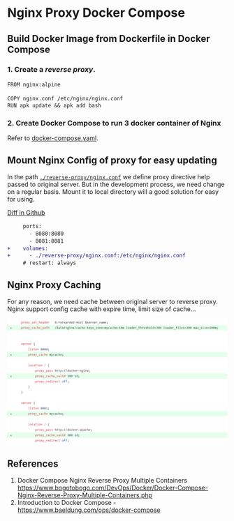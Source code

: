 # Nginx Proxy Docker Compose

## Build Docker Image from Dockerfile in Docker Compose

### 1. Create a *reverse proxy*.

```docker
FROM nginx:alpine
 
COPY nginx.conf /etc/nginx/nginx.conf
RUN apk update && apk add bash
```

### 2. Create Docker Compose to run 3 docker container of Nginx

Refer to [docker-compose.yaml](./docker-compose.yaml).

## Mount Nginx Config of proxy for easy updating

In the path [`./reverse-proxy/nginx.conf`](./reverse-proxy/nginx.conf) we define proxy directive help
passed to original server. But in the development process, we need change on a regular basis. Mount it
to local directory will a good solution for easy for using.

[Diff in Github](https://github.com/nguyenvantien2009/nginx-reverse-proxy/commit/88b3107a6d3f2f0dfbb1c040b2939f1762d25435)

```diff
     ports:
       - 8080:8080
       - 8081:8081
+    volumes:
+      - ./reverse-proxy/nginx.conf:/etc/nginx/nginx.conf
     # restart: always
```

## Nginx Proxy Caching

For any reason, we need cache between original server to reverse proxy. Nginx support config cache with
expire time, limit size of cache...

[![./public/img/diff-cache-config.png](./public/img/diff-cache-config.png)](https://github.com/nguyenvantien2009/nginx-reverse-proxy/commit/e6098f3c493c1637ada795795db396bfa4a5d85d?diff=unified)

## References

1. Docker Compose Nginx Reverse Proxy Multiple Containers <https://www.bogotobogo.com/DevOps/Docker/Docker-Compose-Nginx-Reverse-Proxy-Multiple-Containers.php>
2. Introduction to Docker Compose - <https://www.baeldung.com/ops/docker-compose>
